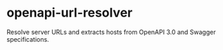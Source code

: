 # openapi-url-resolver
Resolve server URLs and extracts hosts from OpenAPI 3.0 and Swagger specifications.
